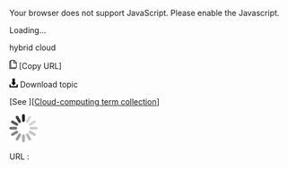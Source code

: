 Your browser does not support JavaScript. Please enable the Javascript.

Loading...

hybrid cloud

![Copy URL](hybrid-cloud_files/Copy.png) [Copy URL]

![Download](hybrid-cloud_files/Download.png)
Download topic

[See ][[Cloud-computing term collection](https://worldready.cloudapp.net/Styleguide/Read?id=2700&topicid=28841)]

![In progress](hybrid-cloud_files/activity-large.gif)

URL :


